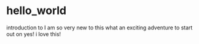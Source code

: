 # hello_world
introduction to 
I am so very new to this
what an exciting adventure to start out on
yes! i love this! 
